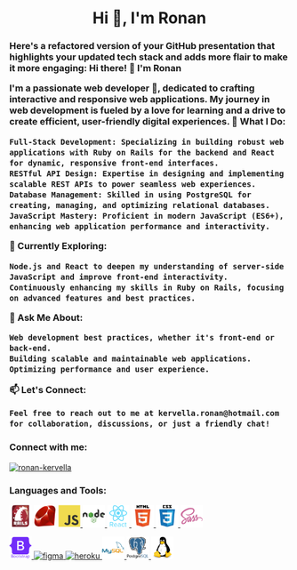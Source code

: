 <h1 align="center">Hi 👋, I'm Ronan</h1>
<h3 align="left">Here's a refactored version of your GitHub presentation that highlights your updated tech stack and adds more flair to make it more engaging:
Hi there! 👋 I'm Ronan

I'm a passionate web developer 🚀, dedicated to crafting interactive and responsive web applications. My journey in web development is fueled by a love for learning and a drive to create efficient, user-friendly digital experiences.
🌟 What I Do:

    Full-Stack Development: Specializing in building robust web applications with Ruby on Rails for the backend and React for dynamic, responsive front-end interfaces.
    RESTful API Design: Expertise in designing and implementing scalable REST APIs to power seamless web experiences.
    Database Management: Skilled in using PostgreSQL for creating, managing, and optimizing relational databases.
    JavaScript Mastery: Proficient in modern JavaScript (ES6+), enhancing web application performance and interactivity.

🌱 Currently Exploring:

    Node.js and React to deepen my understanding of server-side JavaScript and improve front-end interactivity.
    Continuously enhancing my skills in Ruby on Rails, focusing on advanced features and best practices.

💬 Ask Me About:

    Web development best practices, whether it's front-end or back-end.
    Building scalable and maintainable web applications.
    Optimizing performance and user experience.

📫 Let's Connect:

    Feel free to reach out to me at kervella.ronan@hotmail.com for collaboration, discussions, or just a friendly chat!
<h3 align="left">Connect with me:</h3>
<p align="left">
<a href="https://www.linkedin.com/in/ronankerv" target="blank"><img align="center" src="https://raw.githubusercontent.com/rahuldkjain/github-profile-readme-generator/master/src/images/icons/Social/linked-in-alt.svg" alt="ronan-kervella" height="30" width="40" /></a>
</p>

<h3 align="left">Languages and Tools:</h3>
<p align="left">
<a href="https://rubyonrails.org" target="_blank" rel="noreferrer" style="text-decoration: none;"> <img src="https://raw.githubusercontent.com/devicons/devicon/master/icons/rails/rails-original-wordmark.svg" alt="rails" width="40" height="40" style="text-decoration: none;"/> </a>
<a href="https://www.ruby-lang.org/en/" target="_blank" rel="noreferrer" style="text-decoration: none;"> <img src="https://raw.githubusercontent.com/devicons/devicon/master/icons/ruby/ruby-original.svg" alt="ruby" width="40" height="40" style="text-decoration: none;"/> </a>
<a href="https://developer.mozilla.org/en-US/docs/Web/JavaScript" target="_blank" rel="noreferrer"> <img src="https://raw.githubusercontent.com/devicons/devicon/master/icons/javascript/javascript-original.svg" alt="javascript" width="40" height="40"/> </a>
<a href="https://nodejs.org" target="_blank" rel="noreferrer"> <img src="https://raw.githubusercontent.com/devicons/devicon/master/icons/nodejs/nodejs-original-wordmark.svg" alt="nodejs" width="40" height="40"/> </a>
<a href="https://reactjs.org/" target="_blank" rel="noreferrer"> <img src="https://raw.githubusercontent.com/devicons/devicon/master/icons/react/react-original-wordmark.svg" alt="react" width="40" height="40"/> </a>
<a href="https://www.w3.org/html/" target="_blank" rel="noreferrer"> <img src="https://raw.githubusercontent.com/devicons/devicon/master/icons/html5/html5-original-wordmark.svg" alt="html5" width="40" height="40"/> </a>
<a href="https://www.w3schools.com/css/" target="_blank" rel="noreferrer"> <img src="https://raw.githubusercontent.com/devicons/devicon/master/icons/css3/css3-original-wordmark.svg" alt="css3" width="40" height="40"/> </a>
<a href="https://sass-lang.com" target="_blank" rel="noreferrer"> <img src="https://raw.githubusercontent.com/devicons/devicon/master/icons/sass/sass-original.svg" alt="sass" width="40" height="40"/> </a> </p>
<a href="https://getbootstrap.com" target="_blank" rel="noreferrer"> <img src="https://raw.githubusercontent.com/devicons/devicon/master/icons/bootstrap/bootstrap-plain-wordmark.svg" alt="bootstrap" width="40" height="40"/> </a>
<a href="https://www.figma.com/" target="_blank" rel="noreferrer"> <img src="https://www.vectorlogo.zone/logos/figma/figma-icon.svg" alt="figma" width="40" height="40"/> </a> <a href="https://heroku.com" target="_blank" rel="noreferrer"> <img src="https://www.vectorlogo.zone/logos/heroku/heroku-icon.svg" alt="heroku" width="40" height="40"/> </a>
<a href="https://www.mysql.com/" target="_blank" rel="noreferrer"> <img src="https://raw.githubusercontent.com/devicons/devicon/master/icons/mysql/mysql-original-wordmark.svg" alt="mysql" width="40" height="40"/> </a> <a href="https://www.postgresql.org" target="_blank" rel="noreferrer"> <img src="https://raw.githubusercontent.com/devicons/devicon/master/icons/postgresql/postgresql-original-wordmark.svg" alt="postgresql" width="40" height="40"/> </a> <a href="https://www.linux.org/" target="_blank" rel="noreferrer"> <img src="https://raw.githubusercontent.com/devicons/devicon/master/icons/linux/linux-original.svg" alt="linux" width="40" height="40"/> </a>
